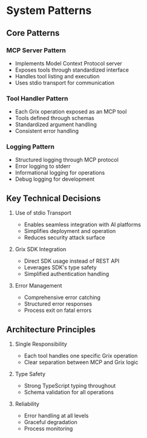 # System Patterns

## Core Patterns

### MCP Server Pattern
- Implements Model Context Protocol server
- Exposes tools through standardized interface
- Handles tool listing and execution
- Uses stdio transport for communication

### Tool Handler Pattern
- Each Grix operation exposed as an MCP tool
- Tools defined through schemas
- Standardized argument handling
- Consistent error handling

### Logging Pattern
- Structured logging through MCP protocol
- Error logging to stderr
- Informational logging for operations
- Debug logging for development

## Key Technical Decisions

1. Use of stdio Transport
   - Enables seamless integration with AI platforms
   - Simplifies deployment and operation
   - Reduces security attack surface

2. Grix SDK Integration
   - Direct SDK usage instead of REST API
   - Leverages SDK's type safety
   - Simplified authentication handling

3. Error Management
   - Comprehensive error catching
   - Structured error responses
   - Process exit on fatal errors

## Architecture Principles

1. Single Responsibility
   - Each tool handles one specific Grix operation
   - Clear separation between MCP and Grix logic

2. Type Safety
   - Strong TypeScript typing throughout
   - Schema validation for all operations

3. Reliability
   - Error handling at all levels
   - Graceful degradation
   - Process monitoring 